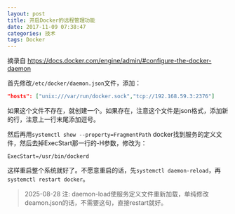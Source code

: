 ```yaml
---
layout: post
title: 开启Docker的远程管理功能
date: 2017-11-09 07:38:47
categories: 技术
tags: Docker
---
```


摘录自 https://docs.docker.com/engine/admin/#configure-the-docker-daemon

首先修改`/etc/docker/daemon.json`文件，添加：

```json
"hosts": ["unix:///var/run/docker.sock","tcp://192.168.59.3:2376"]
```

如果这个文件不存在，就创建一个。如果存在，注意这个文件是json格式，添加新的行，注意上一行末尾添加逗号。

然后再用`systemctl show --property=FragmentPath` docker找到服务的定义文件，然后去掉ExecStart那一行的-H参数，修改为：

```
ExecStart=/usr/bin/dockerd
```

这样重启整个系统就好了。不愿意重启的话，先`systemctl daemon-reload`，再`systemctl restart docker`。

> 2025-08-28 注: daemon-load使服务定义文件重新加载，单纯修改deamon.json的话，不需要这句，直接restart就好。
